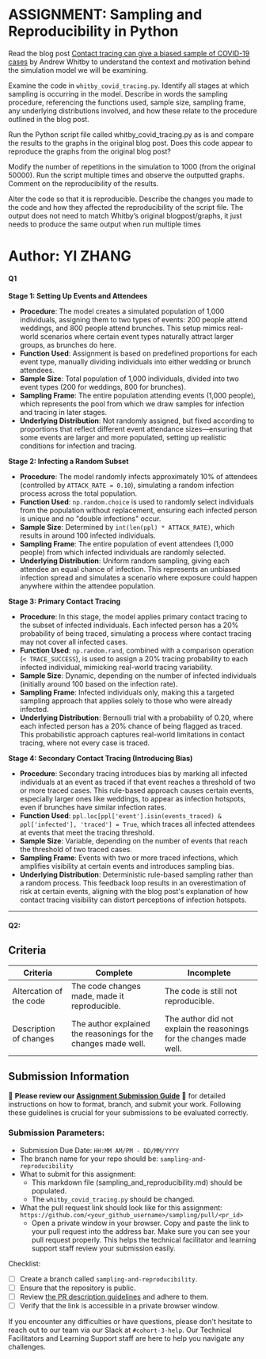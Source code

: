 # ASSIGNMENT: Sampling and Reproducibility in Python

Read the blog post [Contact tracing can give a biased sample of COVID-19 cases](https://andrewwhitby.com/2020/11/24/contact-tracing-biased/) by Andrew Whitby to understand the context and motivation behind the simulation model we will be examining.

Examine the code in `whitby_covid_tracing.py`. Identify all stages at which sampling is occurring in the model. Describe in words the sampling procedure, referencing the functions used, sample size, sampling frame, any underlying distributions involved, and how these relate to the procedure outlined in the blog post.

Run the Python script file called whitby_covid_tracing.py as is and compare the results to the graphs in the original blog post. Does this code appear to reproduce the graphs from the original blog post?

Modify the number of repetitions in the simulation to 1000 (from the original 50000). Run the script multiple times and observe the outputted graphs. Comment on the reproducibility of the results.

Alter the code so that it is reproducible. Describe the changes you made to the code and how they affected the reproducibility of the script file. The output does not need to match Whitby’s original blogpost/graphs, it just needs to produce the same output when run multiple times

# Author: YI ZHANG

#### Q1

**Stage 1: Setting Up Events and Attendees**

- **Procedure**: The model creates a simulated population of 1,000 individuals, assigning them to two types of events: 200 people attend weddings, and 800 people attend brunches. This setup mimics real-world scenarios where certain event types naturally attract larger groups, as brunches do here.
- **Function Used**: Assignment is based on predefined proportions for each event type, manually dividing individuals into either wedding or brunch attendees.
- **Sample Size**: Total population of 1,000 individuals, divided into two event types (200 for weddings, 800 for brunches).
- **Sampling Frame**: The entire population attending events (1,000 people), which represents the pool from which we draw samples for infection and tracing in later stages.
- **Underlying Distribution**: Not randomly assigned, but fixed according to proportions that reflect different event attendance sizes—ensuring that some events are larger and more populated, setting up realistic conditions for infection and tracing.


**Stage 2: Infecting a Random Subset**

- **Procedure**: The model randomly infects approximately 10% of attendees (controlled by `ATTACK_RATE = 0.10`), simulating a random infection process across the total population.
- **Function Used**: `np.random.choice` is used to randomly select individuals from the population without replacement, ensuring each infected person is unique and no "double infections" occur.
- **Sample Size**: Determined by `int(len(ppl) * ATTACK_RATE)`, which results in around 100 infected individuals.
- **Sampling Frame**: The entire population of event attendees (1,000 people) from which infected individuals are randomly selected.
- **Underlying Distribution**: Uniform random sampling, giving each attendee an equal chance of infection. This represents an unbiased infection spread and simulates a scenario where exposure could happen anywhere within the attendee population.


**Stage 3: Primary Contact Tracing**

- **Procedure**: In this stage, the model applies primary contact tracing to the subset of infected individuals. Each infected person has a 20% probability of being traced, simulating a process where contact tracing may not cover all infected cases.
- **Function Used**: `np.random.rand`, combined with a comparison operation (`< TRACE_SUCCESS`), is used to assign a 20% tracing probability to each infected individual, mimicking real-world tracing variability.
- **Sample Size**: Dynamic, depending on the number of infected individuals (initially around 100 based on the infection rate).
- **Sampling Frame**: Infected individuals only, making this a targeted sampling approach that applies solely to those who were already infected.
- **Underlying Distribution**: Bernoulli trial with a probability of 0.20, where each infected person has a 20% chance of being flagged as traced. This probabilistic approach captures real-world limitations in contact tracing, where not every case is traced.

**Stage 4: Secondary Contact Tracing (Introducing Bias)**

- **Procedure**: Secondary tracing introduces bias by marking all infected individuals at an event as traced if that event reaches a threshold of two or more traced cases. This rule-based approach causes certain events, especially larger ones like weddings, to appear as infection hotspots, even if brunches have similar infection rates.
- **Function Used**: `ppl.loc[ppl['event'].isin(events_traced) & ppl['infected'], 'traced'] = True`, which traces all infected attendees at events that meet the tracing threshold.
- **Sample Size**: Variable, depending on the number of events that reach the threshold of two traced cases.
- **Sampling Frame**: Events with two or more traced infections, which amplifies visibility at certain events and introduces sampling bias.
- **Underlying Distribution**: Deterministic rule-based sampling rather than a random process. This feedback loop results in an overestimation of risk at certain events, aligning with the blog post's explanation of how contact tracing visibility can distort perceptions of infection hotspots.

---

#### Q2:




## Criteria

|Criteria|Complete|Incomplete|
|--------|----|----|
|Altercation of the code|The code changes made, made it reproducible.|The code is still not reproducible.|
|Description of changes|The author explained the reasonings for the changes made well.|The author did not explain the reasonings for the changes made well.|

## Submission Information

🚨 **Please review our [Assignment Submission Guide](https://github.com/UofT-DSI/onboarding/blob/main/onboarding_documents/submissions.md)** 🚨 for detailed instructions on how to format, branch, and submit your work. Following these guidelines is crucial for your submissions to be evaluated correctly.

### Submission Parameters:
* Submission Due Date: `HH:MM AM/PM - DD/MM/YYYY`
* The branch name for your repo should be: `sampling-and-reproducibility`
* What to submit for this assignment:
    * This markdown file (sampling_and_reproducibility.md) should be populated.
    * The `whitby_covid_tracing.py` should be changed.
* What the pull request link should look like for this assignment: `https://github.com/<your_github_username>/sampling/pull/<pr_id>`
    * Open a private window in your browser. Copy and paste the link to your pull request into the address bar. Make sure you can see your pull request properly. This helps the technical facilitator and learning support staff review your submission easily.

Checklist:
- [ ] Create a branch called `sampling-and-reproducibility`.
- [ ] Ensure that the repository is public.
- [ ] Review [the PR description guidelines](https://github.com/UofT-DSI/onboarding/blob/main/onboarding_documents/submissions.md#guidelines-for-pull-request-descriptions) and adhere to them.
- [ ] Verify that the link is accessible in a private browser window.

If you encounter any difficulties or have questions, please don't hesitate to reach out to our team via our Slack at `#cohort-3-help`. Our Technical Facilitators and Learning Support staff are here to help you navigate any challenges.
